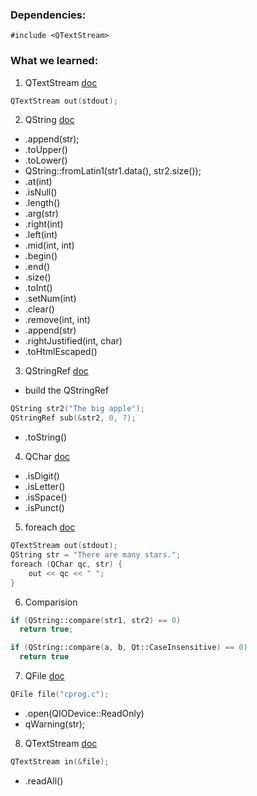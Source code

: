 ### Dependencies:
```
#include <QTextStream>
```

### What we learned:

1. QTextStream [doc](http://doc.qt.io/qt-4.8/QTextStream.html)
  ```c++
  QTextStream out(stdout);
  ```

2. QString [doc](http://doc.qt.io/qt-4.8/QString.html)
  - .append(str);
  - .toUpper()
  - .toLower()
  - QString::fromLatin1(str1.data(), str2.size());
  - .at(int)
  - .isNull()
  - .length()
  - .arg(str)
  - .right(int)
  - .left(int)
  - .mid(int, int)
  - .begin()
  - .end()
  - .size()
  - .toInt()
  - .setNum(int)
  - .clear()
  - .remove(int, int)
  - .append(str)
  - .rightJustified(int, char)
  - .toHtmlEscaped()

3. QStringRef [doc](http://doc.qt.io/qt-4.8/QStringRef.html)
  - build the QStringRef
  ```c++
  QString str2("The big apple");
  QStringRef sub(&str2, 0, 7);
  ```
  - .toString()

4. QChar [doc](http://doc.qt.io/qt-4.8/QChar.html)
  - .isDigit()
  - .isLetter()
  - .isSpace()
  - .isPunct()

5. foreach [doc](http://doc.qt.io/qt-4.8/containers.html#the-foreach-keyword)
  ```c++
  QTextStream out(stdout);
  QString str = "There are many stars.";
  foreach (QChar qc, str) {
      out << qc << " ";  
  }
  ```

6. Comparision
  ```c++
  if (QString::compare(str1, str2) == 0)
    return true;
  ```
  ```c++
  if (QString::compare(a, b, Qt::CaseInsensitive) == 0)
    return true
  ```

7. QFile [doc](http://doc.qt.io/qt-4.8/QFile.html)
  ```c++
  QFile file("cprog.c");
  ```
  - .open(QIODevice::ReadOnly)
  - qWarning(str);

8. QTextStream [doc](http://doc.qt.io/qt-4.8/qtextstream.html)
  ```c++
  QTextStream in(&file);
  ```
  - .readAll()
